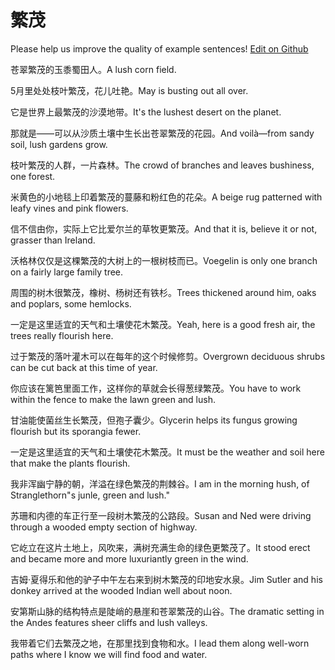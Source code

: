 # 繁茂

Please help us improve the quality of example sentences! [Edit on Github](https://github.com/jiyushe/jiyu-example-sentence-source/blob/main/chinese/fanmao.md)

<p><span class="chinese">苍翠繁茂的玉黍蜀田人。</span><span class="english">A lush corn field.</span></p>

<p><span class="chinese">5月里处处枝叶繁茂，花儿吐艳。</span><span class="english">May is busting out all over.</span></p>

<p><span class="chinese">它是世界上最繁茂的沙漠地带。</span><span class="english">It's the lushest desert on the planet.</span></p>

<p><span class="chinese">那就是——可以从沙质土壤中生长出苍翠繁茂的花园。</span><span class="english">And voilà—from sandy soil, lush gardens grow.</span></p>

<p><span class="chinese">枝叶繁茂的人群，一片森林。</span><span class="english">The crowd of branches and leaves bushiness, one forest.</span></p>

<p><span class="chinese">米黄色的小地毯上印着繁茂的蔓藤和粉红色的花朵。</span><span class="english">A beige rug patterned with leafy vines and pink flowers.</span></p>

<p><span class="chinese">信不信由你，实际上它比爱尔兰的草牧更繁茂。</span><span class="english">And that it is, believe it or not, grasser than Ireland.</span></p>

<p><span class="chinese">沃格林仅仅是这棵繁茂的大树上的一根树枝而已。</span><span class="english">Voegelin is only one branch on a fairly large family tree.</span></p>

<p><span class="chinese">周围的树木很繁茂，橡树、杨树还有铁杉。</span><span class="english">Trees thickened around him, oaks and poplars, some hemlocks.</span></p>

<p><span class="chinese">一定是这里适宜的天气和土壤使花木繁茂。</span><span class="english">Yeah, here is a good fresh air, the trees really flourish here.</span></p>

<p><span class="chinese">过于繁茂的落叶灌木可以在每年的这个时候修剪。</span><span class="english">Overgrown deciduous shrubs can be cut back at this time of year.</span></p>

<p><span class="chinese">你应该在篱笆里面工作，这样你的草就会长得葱绿繁茂。</span><span class="english">You have to work within the fence to make the lawn green and lush.</span></p>

<p><span class="chinese">甘油能使菌丝生长繁茂，但孢子囊少。</span><span class="english">Glycerin helps its fungus growing flourish but its sporangia fewer.</span></p>

<p><span class="chinese">一定是这里适宜的天气和土壤使花木繁茂。</span><span class="english">It must be the weather and soil here that make the plants flourish.</span></p>

<p><span class="chinese">我非浑幽宁静的朝，洋溢在绿色繁茂的荆棘谷。</span><span class="english">I am in the morning hush, of Stranglethorn"s junle, green and lush."</span></p>

<p><span class="chinese">苏珊和内德的车正行至一段树木繁茂的公路段。</span><span class="english">Susan and Ned were driving through a wooded empty section of highway.</span></p>

<p><span class="chinese">它屹立在这片土地上，风吹来，满树充满生命的绿色更繁茂了。</span><span class="english">It stood erect and became more and more luxuriantly green in the wind.</span></p>

<p><span class="chinese">吉姆·夏得乐和他的驴子中午左右来到树木繁茂的印地安水泉。</span><span class="english">Jim Sutler and his donkey arrived at the wooded Indian well about noon.</span></p>

<p><span class="chinese">安第斯山脉的结构特点是陡峭的悬崖和苍翠繁茂的山谷。</span><span class="english">The dramatic setting in the Andes features sheer cliffs and lush valleys.</span></p>

<p><span class="chinese">我带着它们去繁茂之地，在那里找到食物和水。</span><span class="english">I lead them along well-worn paths where I know we will find food and water.</span></p>

